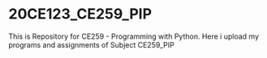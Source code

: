 # 20CE123_CE259_PIP
This is Repository for CE259 - Programming with Python.
Here i upload my programs and assignments of Subject CE259_PIP
